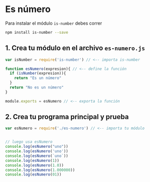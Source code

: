 # Es número

Para instalar el módulo `is-number` debes correr

```bash
npm install is-number --save
```

## 1. Crea tu módulo en el archivo `es-numero.js`

```Javascript
var isNumber = require('is-number') // <-- importa is-number

function esNumero(expresion){ // <-- define la función
  if (isNumber(expresion)){
    return "Es un número"
  }
  return "No es un número"
}

module.exports = esNumero // <-- exporta la función
```

## 2. Crea tu programa principal y prueba

```Javascript
var esNumero = require('./es-numero') // <-- importa tu módulo


// luego usa esNumero 
console.log(esNumero("uno"))
console.log(esNumero('uno'))
console.log(esNumero(`uno`))
console.log(esNumero(1))
console.log(esNumero(1.0))
console.log(esNumero(1.000000))
console.log(esNumero(01))
```



